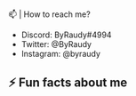   📫 | How to reach me?
 - Discord: ByRaudy#4994
 - Twitter: @ByRaudy
 - Instagram: @byraudy

 
  ⚡ Fun facts about me
 -  

<!-- 🔭 I’m currently working on ...
- 🌱 I’m currently learning ...
- 👯 I’m looking to collaborate on ...
- 🤔 I’m looking for help with ...
- 💬 Ask me about ...
- 📫 How to reach me: ...
- 😄 Pronouns: ...
- ⚡ Fun fact: ...-->
